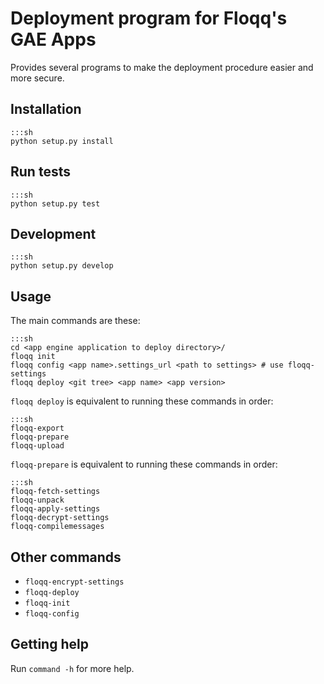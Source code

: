 # Deployment program for Floqq's GAE Apps

Provides several programs to make the deployment procedure easier and more secure.

## Installation

    :::sh
    python setup.py install

## Run tests

    :::sh
    python setup.py test

## Development

    :::sh
    python setup.py develop

## Usage

The main commands are these:

    :::sh
    cd <app engine application to deploy directory>/
    floqq init
    floqq config <app name>.settings_url <path to settings> # use floqq-settings
    floqq deploy <git tree> <app name> <app version>


`floqq deploy` is equivalent to running these commands in order:

    :::sh
    floqq-export
    floqq-prepare
    floqq-upload

`floqq-prepare` is equivalent to running these commands in order:

    :::sh
    floqq-fetch-settings
    floqq-unpack
    floqq-apply-settings
    floqq-decrypt-settings
    floqq-compilemessages

## Other commands

* `floqq-encrypt-settings`
* `floqq-deploy`
* `floqq-init`
* `floqq-config`

## Getting help

Run `command -h` for more help.

